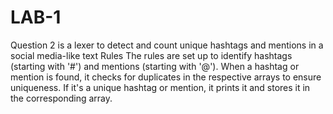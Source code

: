 # LAB-1

Question 2 is
a lexer to detect and count unique hashtags and mentions in a social media-like text
Rules
The rules are set up to identify hashtags (starting with '#') and mentions (starting with '@').
When a hashtag or mention is found, it checks for duplicates in the respective arrays to ensure uniqueness.
If it's a unique hashtag or mention, it prints it and stores it in the corresponding array.
